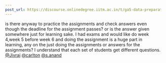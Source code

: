 ```yaml
---
post_url: https://discourse.onlinedegree.iitm.ac.in/t/ga5-data-preparation-discussion-thread-tds-jan-2025/166576/96
---
```

is there anyway to practice the assignments and check answers even though the deadline for the assignment passes? or is the answer given somewhere just for learning sake. I had exams and would like do week 4,week 5 before week 6 and doing the assignment is a huge part in learning, any on the just doing the assignments or answers for the assignments? I understand that each set of students get different questions. [@Jivraj](/u/jivraj) [@carlton](/u/carlton) [@s.anand](/u/s.anand)